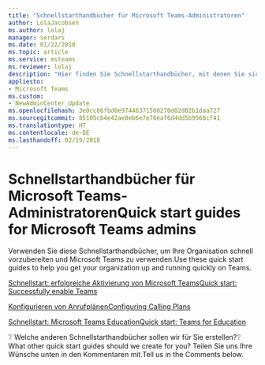 ```yaml
---
title: "Schnellstarthandbücher für Microsoft Teams-Administratoren"
author: LolaJacobsen
ms.author: lolaj
manager: serdars
ms.date: 01/22/2018
ms.topic: article
ms.service: msteams
ms.reviewer: lolaj
description: "Hier finden Sie Schnellstarthandbücher, mit denen Sie sich vorbereiten und Microsoft Teams verwenden können."
appliesto:
- Microsoft Teams
ms.custom:
- NewAdminCenter_Update
ms.openlocfilehash: 3e0cc06fbd0e97446371508270d02d02b1daa727
ms.sourcegitcommit: 85105cb4e42ae8eb6e7e76eaf6d4dd5b9568cf41
ms.translationtype: HT
ms.contentlocale: de-DE
ms.lasthandoff: 02/19/2018
---
```

<a name="quick-start-guides-for-microsoft-teams-admins"></a><span data-ttu-id="4277a-103">Schnellstarthandbücher für Microsoft Teams-Administratoren</span><span class="sxs-lookup"><span data-stu-id="4277a-103">Quick start guides for Microsoft Teams admins</span></span>
=====================================

<span data-ttu-id="4277a-104">Verwenden Sie diese Schnellstarthandbücher, um Ihre Organisation schnell vorzubereiten und Microsoft Teams zu verwenden.</span><span class="sxs-lookup"><span data-stu-id="4277a-104">Use these quick start guides to help you get your organization up and running quickly on Teams.</span></span> 

[<span data-ttu-id="4277a-105">Schnellstart: erfolgreiche Aktivierung von Microsoft Teams</span><span class="sxs-lookup"><span data-stu-id="4277a-105">Quick start: Successfully enable Teams</span></span>](quick-start-enable-Teams.md)

[<span data-ttu-id="4277a-106">Konfigurieren von Anrufplänen</span><span class="sxs-lookup"><span data-stu-id="4277a-106">Configuring Calling Plans</span></span>](configuring-teams-calling-quickstartguide.md)

[<span data-ttu-id="4277a-107">Schnellstart: Microsoft Teams Education</span><span class="sxs-lookup"><span data-stu-id="4277a-107">Quick start: Teams for Education</span></span>](teams-quick-start-edu.yml)

<span data-ttu-id="4277a-108">:grey_question: Welche anderen Schnellstarthandbücher sollen wir für Sie erstellen?</span><span class="sxs-lookup"><span data-stu-id="4277a-108">:grey_question: What other quick start guides should we create for you?</span></span> <span data-ttu-id="4277a-109">Teilen Sie uns Ihre Wünsche unten in den Kommentaren mit.</span><span class="sxs-lookup"><span data-stu-id="4277a-109">Tell us in the Comments below.</span></span>
